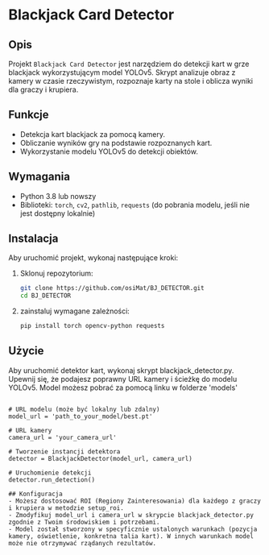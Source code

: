 # Blackjack Card Detector

## Opis
Projekt `Blackjack Card Detector` jest narzędziem do detekcji kart w grze blackjack wykorzystującym model YOLOv5. Skrypt analizuje obraz z kamery w czasie rzeczywistym, rozpoznaje karty na stole i oblicza wyniki dla graczy i krupiera.

## Funkcje
- Detekcja kart blackjack za pomocą kamery.
- Obliczanie wyników gry na podstawie rozpoznanych kart.
- Wykorzystanie modelu YOLOv5 do detekcji obiektów.

## Wymagania
- Python 3.8 lub nowszy
- Biblioteki: `torch`, `cv2`, `pathlib`, `requests` (do pobrania modelu, jeśli nie jest dostępny lokalnie)

## Instalacja
Aby uruchomić projekt, wykonaj następujące kroki:

1. Sklonuj repozytorium:
   ```bash
   git clone https://github.com/osiMat/BJ_DETECTOR.git
   cd BJ_DETECTOR

2. zainstaluj wymagane zależności:
   ```bash
   pip install torch opencv-python requests

## Użycie
Aby uruchomić detektor kart, wykonaj skrypt blackjack_detector.py. Upewnij się, że podajesz poprawny URL kamery i ścieżkę do modelu YOLOv5. Model możesz pobrać za pomocą linku w folderze 'models'
   ```from blackjack_detector import BlackjackDetector

   # URL modelu (może być lokalny lub zdalny)
   model_url = 'path_to_your_model/best.pt'

   # URL kamery
   camera_url = 'your_camera_url'

   # Tworzenie instancji detektora
   detector = BlackjackDetector(model_url, camera_url)

   # Uruchomienie detekcji
   detector.run_detection()

## Konfiguracja
- Możesz dostosować ROI (Regiony Zainteresowania) dla każdego z graczy i krupiera w metodzie setup_roi.
- Zmodyfikuj model_url i camera_url w skrypcie blackjack_detector.py zgodnie z Twoim środowiskiem i potrzebami.
- Model został stworzony w specyficznie ustalonych warunkach (pozycja kamery, oświetlenie, konkretna talia kart). W innych warunkach model może nie otrzymywać rządanych rezultatów.

